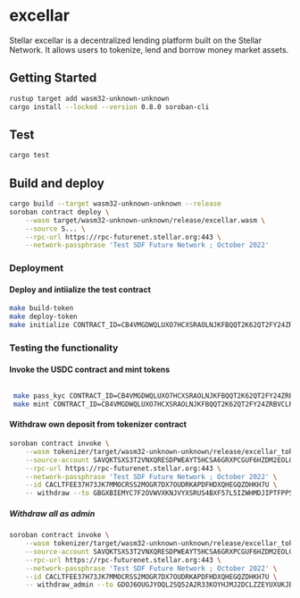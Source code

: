 # excellar

Stellar excellar is a decentralized lending platform built on the Stellar Network. 
It allows users to tokenize, lend and borrow money market assets.

## Getting Started
```bash
rustup target add wasm32-unknown-unknown
cargo install --locked --version 0.8.0 soroban-cli
```

## Test
```bash
cargo test
```
## Build and deploy
```bash
cargo build --target wasm32-unknown-unknown --release
soroban contract deploy \
    --wasm target/wasm32-unknown-unknown/release/excellar.wasm \
    --source S... \
    --rpc-url https://rpc-futurenet.stellar.org:443 \
    --network-passphrase 'Test SDF Future Network ; October 2022'
```

### Deployment

#### Deploy and intiialize the test contract
```bash
make build-token
make deploy-token
make initialize CONTRACT_ID=CB4VMGDWQLUXO7HCXSRAOLNJKFBQQT2K62QT2FY24ZRBVCLRQM2TVUSY
```

### Testing the functionality

#### Invoke the USDC contract and mint tokens
```bash

 make pass_kyc CONTRACT_ID=CB4VMGDWQLUXO7HCXSRAOLNJKFBQQT2K62QT2FY24ZRBVCLRQM2TVUSY ADDR=GD4WKNE22Q3ZAOEBIGWNRCXDYOKC6AHHWYHI4ECMXFY2BKUSMZL4YN7U
 make mint CONTRACT_ID=CB4VMGDWQLUXO7HCXSRAOLNJKFBQQT2K62QT2FY24ZRBVCLRQM2TVUSY ADDR=GD4WKNE22Q3ZAOEBIGWNRCXDYOKC6AHHWYHI4ECMXFY2BKUSMZL4YN7U AMOUNT=1000000
```

#### Withdraw own deposit from tokenizer contract
```bash
soroban contract invoke \
    --wasm tokenizer/target/wasm32-unknown-unknown/release/excellar_tokenizer_contract.wasm \
    --source-account SAVQKTSXS3T2VNXQRESDPWEAYT5HCSA6GRXPCGUF6HZDM2EOLGYDHFY6 \
    --rpc-url https://rpc-futurenet.stellar.org:443 \
    --network-passphrase 'Test SDF Future Network ; October 2022' \
    --id CACLTFEE37H73JK7MMOCRSS2MOGR7DX7OUDRKAPDFHDXQHEGQZDHKH7U \
    -- withdraw --to GBGXBIEMYC7F2OVWVXKNJVYXSRUS4BXF57L5IZWHMDJIPTFPP5Z7TNIP --share-amount 20
```
##### Withdraw all as admin

```bash
soroban contract invoke \
    --wasm tokenizer/target/wasm32-unknown-unknown/release/excellar_tokenizer_contract.wasm \
    --source-account SAVQKTSXS3T2VNXQRESDPWEAYT5HCSA6GRXPCGUF6HZDM2EOLGYDHFY6 \
    --rpc-url https://rpc-futurenet.stellar.org:443 \
    --network-passphrase 'Test SDF Future Network ; October 2022' \
    --id CACLTFEE37H73JK7MMOCRSS2MOGR7DX7OUDRKAPDFHDXQHEGQZDHKH7U \
    -- withdraw_admin --to GDOJ6OUGJYOQL2SQ52A2R33KOYHJMJ2DCLZZEYUXUKJBB3CSIO5ZKKQ5 --usdc-amount 20
```